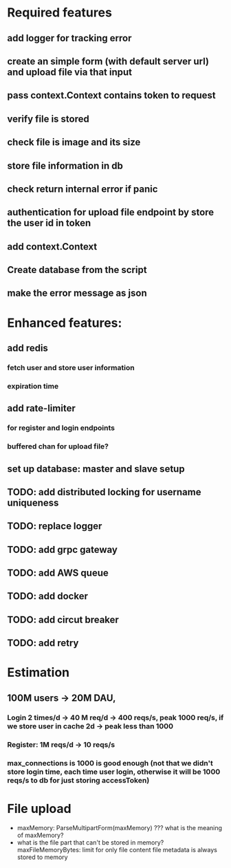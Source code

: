 # Required features
## add logger for tracking error
## create an simple form (with default server url) and upload file via that input
## pass context.Context contains token to request
## verify file is stored
## check file is image and its size
## store file information in db
## check return internal error if panic
## authentication for upload file endpoint by store the user id in token
## add context.Context
## Create database from the script
## make the error message as json

# Enhanced features:

## add redis
### fetch user and store user information
### expiration time

## add rate-limiter
### for register and login endpoints
### buffered chan for upload file?

## set up database: master and slave setup
## TODO: add distributed locking for username uniqueness
## TODO: replace logger
## TODO: add grpc gateway
## TODO: add AWS queue
## TODO: add docker
## TODO: add circut breaker
## TODO: add retry


# Estimation
## 100M users -> 20M DAU, 
### Login 2 times/d -> 40 M req/d -> 400 reqs/s, peak 1000 req/s, if we store user in cache 2d -> peak less than 1000
### Register: 1M reqs/d -> 10 reqs/s 
### max_connections is 1000 is good enough (not that we didn't store login time, each time user login, otherwise it will be 1000 reqs/s to db for just storing accessToken)

# File upload
+ maxMemory: ParseMultipartForm(maxMemory) ??? what is the meaning of maxMemory?
+ what is the file part that can't be stored in memory?
maxFileMemoryBytes: limit for only file content
file metadata is always stored to memory

